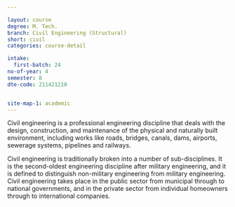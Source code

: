 ```yaml
---

layout: course
degree: M. Tech.
branch: Civil Engineering (Structural)
short: civil
categories: course-detail

intake:
  first-batch: 24
no-of-year: 4
semester: 8
dte-code: 211421210


site-map-1: academic
---
```



Civil engineering is a professional engineering discipline that deals with the design, construction, and maintenance of the physical and naturally built environment, including works like roads, bridges, canals, dams, airports, sewerage systems, pipelines and railways.

Civil engineering is traditionally broken into a number of sub-disciplines. It is the second-oldest engineering discipline after military engineering, and it is defined to distinguish non-military engineering from military engineering. Civil engineering takes place in the public sector from municipal through to national governments, and in the private sector from individual homeowners through to international companies.
